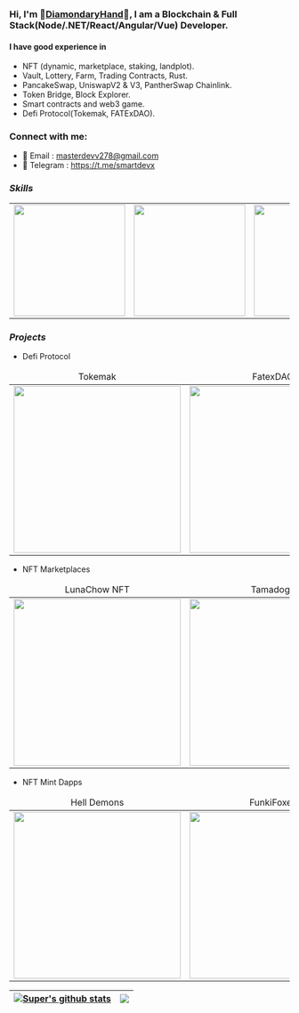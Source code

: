 ### Hi, I'm 🥇[DiamondaryHand](https://t.me/smartdevx/)🥇, I am a Blockchain & Full Stack(Node/.NET/React/Angular/Vue) Developer.

#### I have good experience in 
- NFT (dynamic, marketplace, staking, landplot).
- Vault, Lottery, Farm, Trading Contracts, Rust.
- PancakeSwap, UniswapV2 & V3, PantherSwap Chainlink.
- Token Bridge, Block Explorer.
- Smart contracts and web3 game.
- Defi Protocol(Tokemak, FATExDAO).

### Connect with me:

- 📧 Email : masterdevv278@gmail.com
- 📧 Telegram : https://t.me/smartdevx

### **_Skills_**
<table>
  <tr>
      <td><img src="https://github.com/diamondyhand/diamondyhand/blob/master/icons/icon_react.png?raw=true" width="200"></td>
      <td><img src="https://github.com/diamondyhand/diamondyhand/blob/master/icons/icon_nft.png?raw=true" width="200"></td>
      <td><img src="https://github.com/diamondyhand/diamondyhand/blob/master/icons/icon_uniswap.png?raw=true" width="200"></td>
      <td><img src="https://github.com/diamondyhand/diamondyhand/blob/master/icons/icon_pancake.png?raw=true" width="200"></td>
      <td><img src="https://github.com/diamondyhand/diamondyhand/blob/master/icons/icon_metamask.png?raw=true" width="200"></td>
      <td><img src="https://github.com/diamondyhand/diamondyhand/blob/master/icons/eth.png?raw=true" width="200"></td>
      <td><img src="https://github.com/diamondyhand/diamondyhand/blob/master/icons/icon_solidity.png?raw=true" width="200"></td>
      <td><img src="https://github.com/diamondyhand/diamondyhand/blob/master/icons/node.png?raw=true" width="200"></td>
      <td><img src="https://github.com/diamondyhand/diamondyhand/blob/master/icons/web-game.png?raw=true" width="200"></td>
  </tr>  
</table>


### **_Projects_**

- Defi Protocol
<table>
    <thead align="center">
        <tr>
            <td>Tokemak</td> 
            <td>FatexDAO</td>  
            <td>MaticSwap</td>
            <td>DDEXX INFO</td>
        </tr>
    </thead>
    <tr>
        <td>
            <a href="https://app.tokemak.xyz/">
                <img src="https://github.com/diamondyhand/diamondyhand/blob/master/images/tokemak.jpg?raw=true" width="300">
            </a>
        </td> 
        <td>
            <a href="https://fatex.io/">
                <img src="https://github.com/diamondyhand/diamondyhand/blob/master/images/fatex.jpg?raw=true" width="300">
            </a>
        </td>   
        <td>
            <a href="https://maticfront.web.app/farms">
                <img src="https://github.com/diamondyhand/diamondyhand/blob/master/images/maticswap.jpg?raw=true" width="300">
            </a>
        </td>          
        <td>
            <a href="https://theporinibridge.com/bridge">
                <img src="https://github.com/diamondyhand/diamondyhand/blob/master/images/tokenbridge.jpg?raw=true" width="300">
            </a>
        </td> 
    </tr>  
</table>

- NFT Marketplaces 
<table>
    <thead align="center">
        <tr>
            <td>LunaChow NFT</td>
            <td>Tamadoge</td>
            <td>Mortal Kombat</td>            
            <td>Market Of Zion</td>            
        </tr>
    </thead>
    <tr>
        <td>
            <a href="https://lunachownft.com/">
                <img src="https://github.com/diamondyhand/diamondyhand/blob/master/images/lunachow.jpg?raw=true" width="300">
            </a>
        </td> 
        <td>
            <a href="https://tamadoge.io/">
                <img src="https://github.com/diamondyhand/diamondyhand/blob/master/images/tamadoge.jpg?raw=true" width="300">
            </a>            
        </td>        
        <td>
            <a href="#">
                <img src="https://github.com/diamondyhand/diamondyhand/blob/master/images/mk.png?raw=true" width="300">
            </a>
        </td> 
        <td>
            <a href="https://marketofzion.com/">
                <img src="https://github.com/diamondyhand/diamondyhand/blob/master/images/marketofzion.jpg?raw=true" width="300">
            </a>
        </td>     
    </tr>
</table>

- NFT Mint Dapps
<table>
    <thead align="center">
        <tr>
            <td>Hell Demons</td>
            <td>FunkiFoxes</td>           
            <td>CryptoPigs</td>
        </tr>
    </thead>
    <tr>
        <td>
            <a href="https://helldemon.cryptoliveton.com/">
                <img src="https://github.com/diamondyhand/diamondyhand/blob/master/images/helldemon.jpg?raw=true" width="300">
            </a>
        </td>
        <td>
            <a href="https://funkifoxes.com/">
                <img src="https://github.com/diamondyhand/diamondyhand/blob/master/images/funkifoxes.jpg?raw=true" width="300">
            </a>
        </td> 
        <td>
            <a href="https://cryptopigs.one/#/">
                <img src="https://github.com/diamondyhand/diamondyhand/blob/master/images/cruptopigs.jpg?raw=true" width="300">
            </a>
        </td>               
    </tr>    
</table>


| <a href="https://github.com/diamondyhand?tab=repositories"><img align="center" src="https://github-readme-stats.vercel.app/api?username=diamondyhand&show_icons=true&include_all_commits=true&theme=buefy&hide_border=true" alt="Super's github stats" /> </a> | <a href="https://github.com/diamondyhand?tab=repositories"><img align="center" src="https://github-readme-stats.vercel.app/api/top-langs/?username=diamondyhand&layout=compact&theme=buefy&hide_border=true" /> </a> |
| -------------------------------------------------------------------------------------------------------------------------------------------------------------------------------------------------------------------------------------------------------------- | -------------------------------------------------------------------------------------------------------------------------------------------------------------------------------------------------------------------- |


